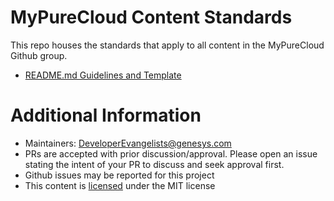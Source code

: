 # MyPureCloud Content Standards

This repo houses the standards that apply to all content in the MyPureCloud Github group.

* [README.md Guidelines and Template](readme-template.md)


# Additional Information

* Maintainers: DeveloperEvangelists@genesys.com
* PRs are accepted with prior discussion/approval. Please open an issue stating the intent of your PR to discuss and seek approval first.
* Github issues may be reported for this project
* This content is [licensed](LICENSE) under the MIT license

